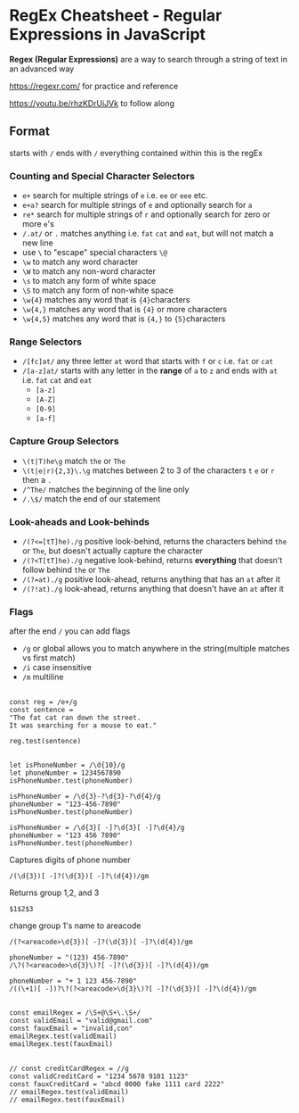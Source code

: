# RegEx Cheatsheet - Regular Expressions in JavaScript

<b>Regex (Regular Expressions)</b> are a way to search through a string of text in an advanced way

https://regexr.com/ for practice and reference

https://youtu.be/rhzKDrUiJVk to follow along
## Format 
starts with `/` ends with `/` everything contained within this is the regEx
### Counting and Special Character Selectors
- `e+` search for multiple strings of `e` i.e. `ee` or `eee` etc.
- `e+a?` search for multiple strings of `e` and optionally search for `a`
- `re*` search for multiple strings of `r` and optionally search for zero or more `e`'s
- `/.at/` or `.` matches anything i.e. `fat` `cat` and `eat`, but will not match a new line
- use `\` to "escape" special characters `\@`
- `\w` to match any word character
- `\W` to match any non-word character
- `\s` to match any form of white space
- `\S` to match any form of non-white space
- `\w{4}` matches any word that is `{4}`characters
- `\w{4,}` matches any word that is `{4}` or more characters
- `\w{4,5}` matches any word that is `{4,}` to `{5}`characters
### Range Selectors
- `/[fc]at/` any three letter `at` word that starts with `f` or `c` i.e. `fat` or `cat`
- `/[a-z]at/` starts with any letter in the <b>range</b> of `a` to `z` and ends with `at` i.e. `fat` `cat` and `eat`
  - `[a-z]`
  - `[A-Z]`
  - `[0-9]`
  - `[a-f]` 
### Capture Group Selectors
- `\(t|T)he\g` match `the` or `The` 
- `\(t|e|r){2,3}\.\g` matches between 2 to 3 of the characters `t` `e` or `r` then a `.`
- `/^The/` matches the beginning of the line only
- `/.\$/` match the end of our statement
### Look-aheads and Look-behinds
- `/(?<=[tT]he)./g` positive look-behind, returns the characters behind `the` or `The`, but doesn't actually capture the character
- `/(?<T[tT]he)./g` negative look-behind, returns <b>everything</b> that doesn't follow behind `the` or `The`
- `/(?=at)./g` positive look-ahead, returns anything that has an `at` after it
- `/(?!at)./g` look-ahead, returns anything that doesn't have an `at` after it
### Flags
after the end `/` you can add flags
- `/g` or global allows you to match anywhere in the string(multiple matches vs first match)
- `/i` case insensitive 
- `/m` multiline
##
````
const reg = /e+/g
const sentence = 
"The fat cat ran down the street.  
It was searching for a mouse to eat."

reg.test(sentence)
````
##
````
let isPhoneNumber = /\d{10}/g
let phoneNumber = 1234567890
isPhoneNumber.test(phoneNumber)

isPhoneNumber = /\d{3}-?\d{3}-?\d{4}/g
phoneNumber = "123-456-7890"
isPhoneNumber.test(phoneNumber)

isPhoneNumber = /\d{3}[ -]?\d{3}[ -]?\d{4}/g
phoneNumber = "123 456 7890"
isPhoneNumber.test(phoneNumber)
````
Captures digits of phone number
````
/(\d{3})[ -]?(\d{3})[ -]?\(d{4})/gm
````
Returns group 1,2, and 3
````
$1$2$3
````
change group 1's name to areacode
````
/(?<areacode>\d{3})[ -]?(\d{3})[ -]?\(d{4})/gm
````
````
phoneNumber = "(123) 456-7890"
/\?(?<areacode>\d{3}\)?[ -]?(\d{3})[ -]?\(d{4})/gm
````
````
phoneNumber = "+ 1 123 456-7890"
/((\+1)[ -])?\?(?<areacode>\d{3}\)?[ -]?(\d{3})[ -]?\(d{4})/gm
````


##
````
const emailRegex = /\S+@\S+\.\S+/
const validEmail = "valid@gmail.com"
const fauxEmail = "invalid,con"
emailRegex.test(validEmail)
emailRegex.test(fauxEmail)
````
##
````
// const creditCardRegex = //g
const validCreditCard = "1234 5678 9101 1123"
const fauxCreditCard = "abcd 0000 fake 1111 card 2222"
// emailRegex.test(validEmail)
// emailRegex.test(fauxEmail)
````
    

